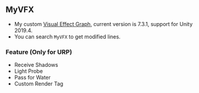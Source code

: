 ## MyVFX
* My custom [Visual Effect Graph](https://docs.unity3d.com/Packages/com.unity.visualeffectgraph@7.3/manual/index.html), current version is 7.3.1, support for Unity 2019.4.
* You can search `MyVFX` to get modified lines.

### Feature (Only for URP)
* Receive Shadows
* Light Probe
* Pass for Water
* Custom Render Tag